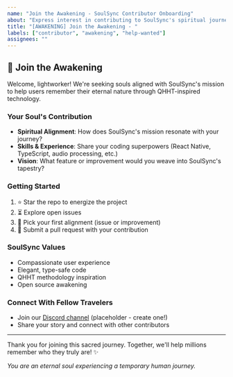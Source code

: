 ```yaml
---
name: "Join the Awakening - SoulSync Contributor Onboarding"
about: "Express interest in contributing to SoulSync's spiritual journey"
title: "[AWAKENING] Join the Awakening - "
labels: ["contributor", "awakening", "help-wanted"]
assignees: ""
---
```


## 🌌 Join the Awakening

Welcome, lightworker! We're seeking souls aligned with SoulSync's mission to help users remember their eternal nature through QHHT-inspired technology.

### Your Soul's Contribution

- **Spiritual Alignment**: How does SoulSync's mission resonate with your journey?
- **Skills & Experience**: Share your coding superpowers (React Native, TypeScript, audio processing, etc.)
- **Vision**: What feature or improvement would you weave into SoulSync's tapestry?

### Getting Started

1. ⭐ Star the repo to energize the project
2. ⏳ Explore open issues
3. 🚀 Pick your first alignment (issue or improvement)
4. 🙏 Submit a pull request with your contribution

### SoulSync Values

- Compassionate user experience
- Elegant, type-safe code
- QHHT methodology inspiration
- Open source awakening

### Connect With Fellow Travelers

- Join our [Discord channel](https://discord.gg/soulsync) (placeholder - create one!)
- Share your story and connect with other contributors

---

Thank you for joining this sacred journey. Together, we'll help millions remember who they truly are! ✨

*You are an eternal soul experiencing a temporary human journey.*
